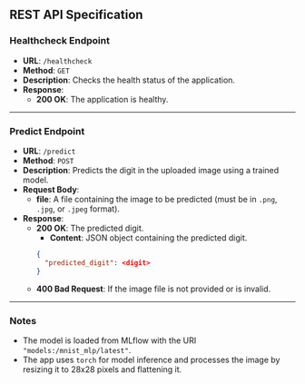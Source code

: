 REST API Specification
---

### Healthcheck Endpoint

- **URL**: `/healthcheck`
- **Method**: `GET`
- **Description**: Checks the health status of the application.
- **Response**:
    - **200 OK**: The application is healthy.

---

### Predict Endpoint

- **URL**: `/predict`
- **Method**: `POST`
- **Description**: Predicts the digit in the uploaded image using a trained model.
- **Request Body**:
    - **file**: A file containing the image to be predicted (must be in `.png`, `.jpg`, or `.jpeg` format).
- **Response**:
    - **200 OK**: The predicted digit.
        - **Content**: JSON object containing the predicted digit.
      ```json
      {
        "predicted_digit": <digit>
      }
      ```
    - **400 Bad Request**: If the image file is not provided or is invalid.

---

### Notes
- The model is loaded from MLflow with the URI `"models:/mnist_mlp/latest"`.
- The app uses `torch` for model inference and processes the image by resizing it to 28x28 pixels and flattening it.